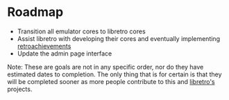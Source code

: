# Roadmap
* Transition all emulator cores to libretro cores
* Assist libretro with developing their cores and eventually implementing [retroachievements](https://docs.libretro.com/guides/retroachievements/)
* Update the admin page interface

Note: These are goals are not in any specific order, nor do they have estimated dates to completion. The only thing that is for certain is that they will be completed sooner as more people contribute to this and [libretro's](https://retroarch.com/index.php?page=donate) projects.